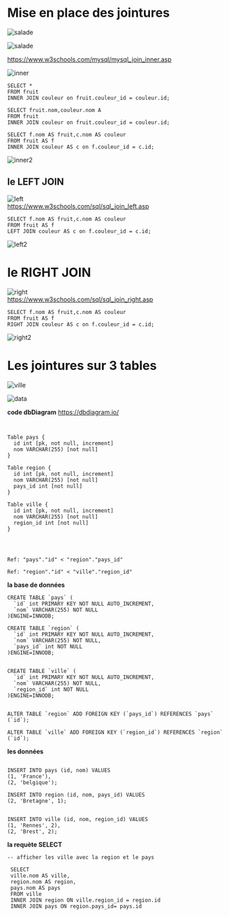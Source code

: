 # Mise en place des jointures 

![salade](/img/08/salade.png)
  
![salade](/img/10/salade.png)
  
  
https://www.w3schools.com/mysql/mysql_join_inner.asp
  
![inner](/img/08/inner.png)  
  
```mysql
SELECT *
FROM fruit
INNER JOIN couleur on fruit.couleur_id = couleur.id;
```

```mysql
SELECT fruit.nom,couleur.nom A
FROM fruit
INNER JOIN couleur on fruit.couleur_id = couleur.id;

SELECT f.nom AS fruit,c.nom AS couleur
FROM fruit AS f
INNER JOIN couleur AS c on f.couleur_id = c.id;
```
![inner2](/img/08/inner2.png)  
  
## le LEFT JOIN
![left](/img/08/left.png)  
https://www.w3schools.com/sql/sql_join_left.asp

```mysql
SELECT f.nom AS fruit,c.nom AS couleur
FROM fruit AS f
LEFT JOIN couleur AS c on f.couleur_id = c.id;
```
![left2](/img/08/left2.png) 

# le RIGHT JOIN 
![right](/img/08/right.png)  
https://www.w3schools.com/sql/sql_join_right.asp

```mysql
SELECT f.nom AS fruit,c.nom AS couleur
FROM fruit AS f
RIGHT JOIN couleur AS c on f.couleur_id = c.id;
```
![right2](/img/08/right2.png)  

# Les jointures sur 3 tables
![ville](/img/09/3-table.png) 

![data](/img/09/3-data.png)

**code dbDiagram**
https://dbdiagram.io/
```


Table pays {
  id int [pk, not null, increment]
  nom VARCHAR(255) [not null]
}

Table region {
  id int [pk, not null, increment]
  nom VARCHAR(255) [not null]
  pays_id int [not null]
}

Table ville {
  id int [pk, not null, increment]
  nom VARCHAR(255) [not null]
  region_id int [not null]
}




Ref: "pays"."id" < "region"."pays_id"

Ref: "region"."id" < "ville"."region_id"
```

**la base de données**
```mysql
CREATE TABLE `pays` (
  `id` int PRIMARY KEY NOT NULL AUTO_INCREMENT,
  `nom` VARCHAR(255) NOT NULL
)ENGINE=INNODB;

CREATE TABLE `region` (
  `id` int PRIMARY KEY NOT NULL AUTO_INCREMENT,
  `nom` VARCHAR(255) NOT NULL,
  `pays_id` int NOT NULL
)ENGINE=INNODB;


CREATE TABLE `ville` (
  `id` int PRIMARY KEY NOT NULL AUTO_INCREMENT,
  `nom` VARCHAR(255) NOT NULL,
  `region_id` int NOT NULL
)ENGINE=INNODB;


ALTER TABLE `region` ADD FOREIGN KEY (`pays_id`) REFERENCES `pays` (`id`);

ALTER TABLE `ville` ADD FOREIGN KEY (`region_id`) REFERENCES `region` (`id`);
```

**les données**
```mysql

INSERT INTO pays (id, nom) VALUES
(1, 'France'),
(2, 'belgique');

INSERT INTO region (id, nom, pays_id) VALUES
(2, 'Bretagne', 1);


INSERT INTO ville (id, nom, region_id) VALUES
(1, 'Rennes', 2),
(2, 'Brest', 2);

```

**la requète SELECT**
```mysql
-- afficher les ville avec la region et le pays

 SELECT 
 ville.nom AS ville,
 region.nom AS region,
 pays.nom AS pays 
 FROM ville 
 INNER JOIN region ON ville.region_id = region.id
 INNER JOIN pays ON region.pays_id= pays.id
```